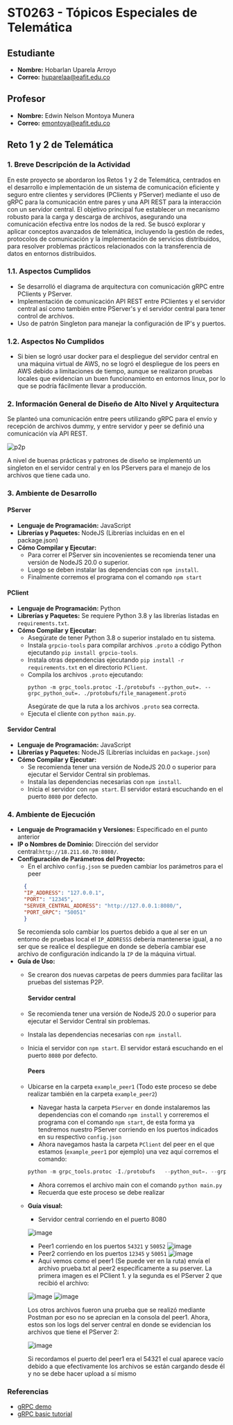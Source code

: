 # ST0263 - Tópicos Especiales de Telemática

## Estudiante
- **Nombre:** Hobarlan Uparela Arroyo
- **Correo:** huparelaa@eafit.edu.co

## Profesor
- **Nombre:** Edwin Nelson Montoya Munera
- **Correo:** emontoya@eafit.edu.co

## Reto 1 y 2 de Telemática

### 1. Breve Descripción de la Actividad
En este proyecto se abordaron los Retos 1 y 2 de Telemática, centrados en el desarrollo e implementación de un sistema de comunicación eficiente y seguro entre clientes y servidores (PClients y PServer) mediante el uso de gRPC para la comunicación entre pares y una API REST para la interacción con un servidor central. El objetivo principal fue establecer un mecanismo robusto para la carga y descarga de archivos, asegurando una comunicación efectiva entre los nodos de la red. Se buscó explorar y aplicar conceptos avanzados de telemática, incluyendo la gestión de redes, protocolos de comunicación y la implementación de servicios distribuidos, para resolver problemas prácticos relacionados con la transferencia de datos en entornos distribuidos.


### 1.1. Aspectos Cumplidos
- Se desarrolló el diagrama de arquitectura con comunicación gRPC entre PClients y PServer.
- Implementación de comunicación API REST entre PClientes y el servidor central así como también entre PServer's y el servidor central para tener control de archivos.
- Uso de patrón Singleton para manejar la configuración de IP's y puertos.

### 1.2. Aspectos No Cumplidos
- Si bien se logró usar docker para el despliegue del servidor central en una máquina virtual de AWS, no se logró el despliegue de los peers en AWS debido a limitaciones de tiempo, aunque se realizaron pruebas locales que evidencian un buen funcionamiento en entornos linux, por lo que se podría fácilmente llevar a producción.

### 2. Información General de Diseño de Alto Nivel y Arquitectura
Se planteó una comunicación entre peers utilizando gRPC para el envío y recepción de archivos dummy, y entre servidor y peer se definió una comunicación vía API REST.

![p2p](https://github.com/huparelaa/huparelaa-st0263/assets/81880485/186c7180-9ea7-4ab1-8ac4-0391c2569450)

A nivel de buenas prácticas y patrones de diseño se implementó un singleton en el servidor central y en los PServers para el manejo de los archivos que tiene cada uno.

### 3. Ambiente de Desarrollo
#### PServer
- **Lenguaje de Programación:** JavaScript
- **Librerías y Paquetes:** NodeJS (Librerías incluidas en en el package.json)
- **Cómo Compilar y Ejecutar:**
    - Para correr el PServer sin incovenientes se recomienda tener una versión de NodeJS 20.0 o superior.
    - Luego se deben instalar las dependencias con ```npm install```.
    - Finalmente corremos el programa con el comando ```npm start```
#### PClient
- **Lenguaje de Programación:** Python
- **Librerías y Paquetes:** Se requiere Python 3.8 y las librerías listadas en `requirements.txt`.
- **Cómo Compilar y Ejecutar:**
    - Asegúrate de tener Python 3.8 o superior instalado en tu sistema.
    - Instala `grpcio-tools` para compilar archivos `.proto` a código Python ejecutando `pip install grpcio-tools`.
    - Instala otras dependencias ejecutando `pip install -r requirements.txt` en el directorio `PClient`.
    - Compila los archivos `.proto` ejecutando:
      ```
      python -m grpc_tools.protoc -I./protobufs --python_out=. --grpc_python_out=. ./protobufs/file_management.proto
      ```
      Asegúrate de que la ruta a los archivos `.proto` sea correcta.
    - Ejecuta el cliente con `python main.py`.

#### Servidor Central
- **Lenguaje de Programación:** JavaScript
- **Librerías y Paquetes:** NodeJS (Librerías incluidas en `package.json`)
- **Cómo Compilar y Ejecutar:**
    - Se recomienda tener una versión de NodeJS 20.0 o superior para ejecutar el Servidor Central sin problemas.
    - Instala las dependencias necesarias con `npm install`.
    - Inicia el servidor con `npm start`. El servidor estará escuchando en el puerto `8080` por defecto.

### 4. Ambiente de Ejecución
- **Lenguaje de Programación y Versiones:** Especificado en el punto anterior
- **IP o Nombres de Dominio:** Dirección del servidor central:`http://18.211.60.70:8080/`.
- **Configuración de Parámetros del Proyecto:**
  - En el archivo `config.json` se pueden cambiar los parámetros para el peer
  ```json
    {
    "IP_ADDRESS": "127.0.0.1",
    "PORT": "12345",
    "SERVER_CENTRAL_ADDRESS": "http://127.0.0.1:8080/",
    "PORT_GRPC": "50051"
    }
  ```
  Se recomienda solo cambiar los puertos debido a que al ser en un entorno de pruebas local el `IP_ADDRESSS` debería mantenerse igual, a no ser que se realice el despliegue en donde se debería cambiar ese archivo de configuración indicando la `IP` de la máquina virtual.
- **Guía de Uso:**
  - Se crearon dos nuevas carpetas de peers dummies para facilitar las pruebas del sistemas P2P.
    #### Servidor central
  - Se recomienda tener una versión de NodeJS 20.0 o superior para ejecutar el Servidor Central sin problemas.
  - Instala las dependencias necesarias con `npm install`.
  - Inicia el servidor con `npm start`. El servidor estará escuchando en el puerto `8080` por defecto.
    #### Peers
  - Ubicarse en la carpeta `example_peer1` (Todo este proceso se debe realizar también en la carpeta `example_peer2`)
    - Navegar hasta la carpeta `PServer` en donde instalaremos las dependencias con el comando `npm install` y correremos el programa con el comando `npm start`, de esta forma ya tendremos nuestro PServer corriendo en los puertos indicados en su respectivo `config.json`
    - Ahora navegamos hasta la carpeta `PClient` del peer en el que estamos (`example_peer1` por ejemplo) una vez aquí corremos el comando:
    ```py
    python -m grpc_tools.protoc -I./protobufs   --python_out=. --grpc_python_out=. ./protobufs/file_management.proto
    ```
    - Ahora corremos el archivo main con el comando `python main.py`
    - Recuerda que este proceso se debe realizar
  - **Guía visual:**
    - Servidor central corriendo en el puerto 8080
      
    ![image](https://github.com/huparelaa/huparelaa-st0263/assets/81880485/ae6b39f1-1257-4c4a-9b27-d64e78caa9be)
    - Peer1 corriendo en los puertos `54321` y `50052`
    ![image](https://github.com/huparelaa/huparelaa-st0263/assets/81880485/e93b5ff2-7b86-4a56-80b9-961d5e08a7f3)
    - Peer2 corriendo en los puertos `12345` y `50051`
    ![image](https://github.com/huparelaa/huparelaa-st0263/assets/81880485/be88a5d8-024b-49a6-b884-bef6a28ea1e0)
    - Aquí vemos como el peer1 (Se puede ver en la ruta) envía el archivo prueba.txt al peer2 específicamente a su pserver. La primera imagen es el PClient 1. y la segunda es el PServer 2 que recibió el archivo:
    
    ![image](https://github.com/huparelaa/huparelaa-st0263/assets/81880485/d9e53da9-cdee-4b27-b11d-e6d9f7b86498)
    ![image](https://github.com/huparelaa/huparelaa-st0263/assets/81880485/1cbc6e3c-48bb-4b0e-84ec-9181eff606b6)
    
    Los otros archivos fueron una prueba que se realizó mediante Postman por eso no se aprecian en la consola del peer1. Ahora, estos son los logs del server central en donde se evidencian los archivos que tiene el PServer 2:

    ![image](https://github.com/huparelaa/huparelaa-st0263/assets/81880485/1dd4a9ac-8561-4cac-8d4c-ebac6b495a22)
    
    Si recordamos el puerto del peer1 era el 54321 el cual aparece vacío debido a que efectivamente los archivos se están cargando desde él y no se debe hacer upload a sí mismo






### Referencias
- [gRPC demo](https://github.com/raynux/grpc-demo)
- [gRPC basic tutorial](https://grpc.io/docs/languages/python/basics/)
